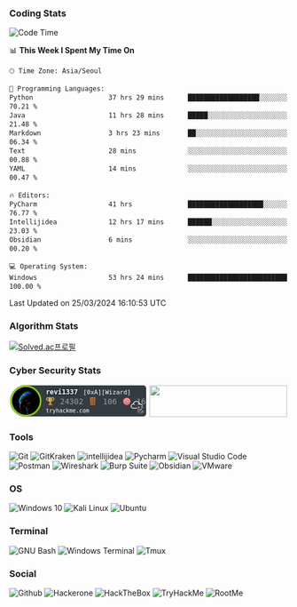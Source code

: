 ### Coding Stats

<!--START_SECTION:waka-->
![Code Time](http://img.shields.io/badge/Code%20Time-559%20hrs%2035%20mins-blue)

📊 **This Week I Spent My Time On** 

```text
🕑︎ Time Zone: Asia/Seoul

💬 Programming Languages: 
Python                   37 hrs 29 mins      ██████████████████░░░░░░░   70.21 % 
Java                     11 hrs 28 mins      █████░░░░░░░░░░░░░░░░░░░░   21.48 % 
Markdown                 3 hrs 23 mins       ██░░░░░░░░░░░░░░░░░░░░░░░   06.34 % 
Text                     28 mins             ░░░░░░░░░░░░░░░░░░░░░░░░░   00.88 % 
YAML                     14 mins             ░░░░░░░░░░░░░░░░░░░░░░░░░   00.47 % 

🔥 Editors: 
PyCharm                  41 hrs              ███████████████████░░░░░░   76.77 % 
Intellijidea             12 hrs 17 mins      ██████░░░░░░░░░░░░░░░░░░░   23.03 % 
Obsidian                 6 mins              ░░░░░░░░░░░░░░░░░░░░░░░░░   00.20 % 

💻 Operating System: 
Windows                  53 hrs 24 mins      █████████████████████████   100.00 % 
```


 Last Updated on 25/03/2024 16:10:53 UTC
<!--END_SECTION:waka-->

### Algorithm Stats

[![Solved.ac프로필](http://mazassumnida.wtf/api/v2/generate_badge?boj=revi1337)](https://solved.ac/revi1337)

### Cyber Security Stats

[![revi1337's tryhackme stats](https://raw.githubusercontent.com/Revi1337/Revi1337/main/assets/thm_propic.png)][tryhackme]
[<img src="https://www.hackthebox.com/badge/image/1002993" width="248.01" height="57">][hackthebox]

[website]: https://revi1337.com
[tryhackme]: https://tryhackme.com/p/revi1337
[hackthebox]: https://app.hackthebox.com/profile/1002993

### Tools

![Git](https://img.shields.io/badge/GIT-E44C30?style=for-the-badge&logo=git&logoColor=white)
![GitKraken](https://img.shields.io/badge/Git%20Kraken-179287.svg?&style=for-the-badge&logo=GitKraken&logoColor=white)
![intellijidea](https://img.shields.io/badge/IntelliJ_IDEA-000000.svg?style=for-the-badge&logo=intellij-idea&logoColor=white)
![Pycharm](https://img.shields.io/badge/PyCharm-000000.svg?&style=for-the-badge&logo=PyCharm&logoColor=white)
![Visual Studio Code](https://img.shields.io/badge/Visual_Studio_Code-0078D4?style=for-the-badge&logo=visual%20studio%20code&logoColor=white)
![Postman](https://img.shields.io/badge/Postman-FF6C37?style=for-the-badge&logo=Postman&logoColor=white)
![Wireshark](https://img.shields.io/badge/Wireshark-1679A7?style=for-the-badge&logo=Wireshark&logoColor=white)
![Burp Suite](https://img.shields.io/badge/Burp%20Suite-FF6633?style=for-the-badge&logo=Burp%20Suite&logoColor=white)
![Obsidian](https://img.shields.io/badge/Obsidian-483699?style=for-the-badge&logo=Obsidian&logoColor=white)
![VMware](https://img.shields.io/badge/VMware-231f20?style=for-the-badge&logo=VMware&logoColor=white)

### OS

![Windows 10](https://img.shields.io/badge/Windows_10-0078d4?style=for-the-badge&logo=windows-10&logoColor=whiteCALACAA&sourceid=chrome&ie=UTF-8)
![Kali Linux](https://img.shields.io/badge/Kali_Linux-557C94?style=for-the-badge&logo=kali-linux&logoColor=white)
![Ubuntu](https://img.shields.io/badge/Ubuntu-E95420?style=for-the-badge&logo=ubuntu&logoColor=white)

### Terminal

![GNU Bash](https://img.shields.io/badge/GNU%20Bash-4EAA25?style=for-the-badge&logo=GNU%20Bash&logoColor=white)
![Windows Terminal](https://img.shields.io/badge/windows%20terminal-4D4D4D?style=for-the-badge&logo=windows%20terminal&logoColor=white)
![Tmux](https://img.shields.io/badge/tmux-1BB91F?style=for-the-badge&logo=tmux&logoColor=white)

### Social

![Github](https://img.shields.io/badge/GitHub-100000?style=for-the-badge&logo=github&logoColor=white)
![Hackerone](https://img.shields.io/badge/Hackerone-494649?style=for-the-badge&logo=hackerone&logoColor=white)
![HackTheBox](https://img.shields.io/badge/HackTheBox-111927?style=for-the-badge&logo=Hack%20The%20Box&logoColor=9FEF00)
![TryHackMe](https://img.shields.io/badge/Try%20Hack%20Me-212C42?style=for-the-badge&logo=TryHackMe&logoColor=ff0000)
![RootMe](https://img.shields.io/badge/RootMe-000000?style=for-the-badge&logo=RootMe&logoColor=white)
